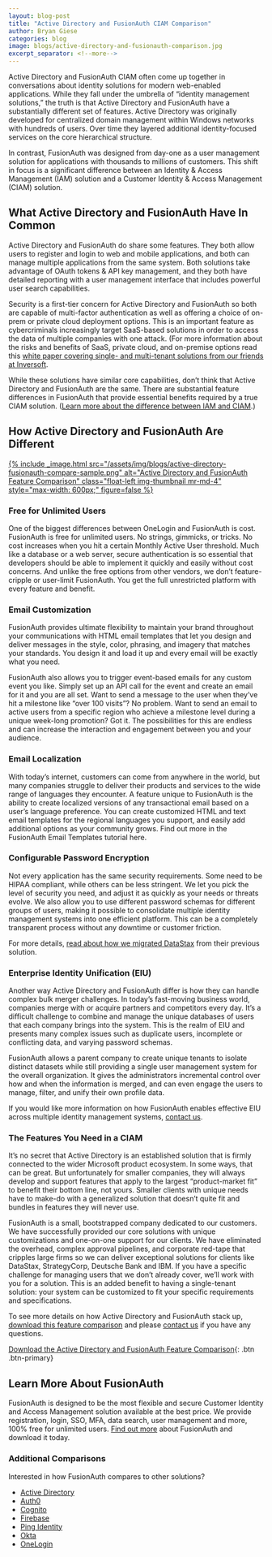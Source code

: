 ```yaml
---
layout: blog-post
title: "Active Directory and FusionAuth CIAM Comparison"
author: Bryan Giese
categories: blog
image: blogs/active-directory-and-fusionauth-comparison.jpg
excerpt_separator: <!--more-->
---
```


Active Directory and FusionAuth CIAM often come up together in conversations about identity solutions for modern web-enabled applications. While they fall under the umbrella of “identity management solutions,” the truth is that Active Directory and FusionAuth have a substantially different set of features. Active Directory was originally developed for centralized domain management within Windows networks with hundreds of users. Over time they layered additional identity-focused services on the core hierarchical structure.
<!--more-->

In contrast, FusionAuth was designed from day-one as a user management solution for applications with thousands to millions of customers. This shift in focus is a significant difference between an Identity & Access Management (IAM) solution and a Customer Identity & Access Management (CIAM) solution.

## What Active Directory and FusionAuth Have In Common

Active Directory and FusionAuth do share some features. They both allow users to register and login to web and mobile applications, and both can manage multiple applications from the same system. Both solutions take advantage of OAuth tokens & API key management, and they both have detailed reporting with a user management interface that includes powerful user search capabilities.

Security is a first-tier concern for Active Directory and FusionAuth so both are capable of multi-factor authentication as well as offering a choice of on-prem or private cloud deployment options. This is an important feature as cybercriminals increasingly target SaaS-based solutions in order to access the data of multiple companies with one attack. (For more information about the risks and benefits of SaaS, private cloud, and on-premise options read this [white paper covering single- and multi-tenant solutions from our friends at Inversoft](https://www.inversoft.com/resource/single-tenant-vs-multi-tenant "Read more about single- and multi-tenant identity solutions").

While these solutions have similar core capabilities, don’t think that Active Directory and FusionAuth are the same. There are substantial feature differences in FusionAuth that provide essential benefits required by a true CIAM solution. ([Learn more about the difference between IAM and CIAM](https://www.inversoft.com/products/identity-user-management/ciam-vs-iam "Learn more about IAM vs. CIAM").)

## How Active Directory and FusionAuth Are Different

[{% include _image.html src="/assets/img/blogs/active-directory-fusionauth-compare-sample.png" alt="Active Directory and FusionAuth Feature Comparison" class="float-left img-thumbnail mr-md-4" style="max-width: 600px;" figure=false %}](https://fusionauth.io/resources/fusionauth-vs-active-directory.pdf "Download the Active Directory and FusionAuth Feature Comparison")

### Free for Unlimited Users

One of the biggest differences between OneLogin and FusionAuth is cost. FusionAuth is free for unlimited users. No strings, gimmicks, or tricks. No cost increases when you hit a certain Monthly Active User threshold. Much like a database or a web server, secure authentication is so essential that developers should be able to implement it quickly and easily without cost concerns. And unlike the free options from other vendors, we don’t feature-cripple or user-limit FusionAuth. You get the full unrestricted platform with every feature and benefit.

### Email Customization

FusionAuth provides ultimate flexibility to maintain your brand throughout your communications with HTML email templates that let you design and deliver messages in the style, color, phrasing, and imagery that matches your standards. You design it and load it up and every email will be exactly what you need.

FusionAuth also allows you to trigger event-based emails for any custom event you like. Simply set up an API call for the event and create an email for it and you are all set. Want to send a message to the user when they’ve hit a milestone like “over 100 visits”? No problem. Want to send an email to active users from a specific region who achieve a milestone level during a unique week-long promotion? Got it. The possibilities for this are endless and can increase the interaction and engagement between you and your audience.

### Email Localization

With today’s internet, customers can come from anywhere in the world, but many companies struggle to deliver their products and services to the wide range of languages they encounter. A feature unique to FusionAuth is the ability to create localized versions of any transactional email based on a user’s language preference. You can create customized HTML and text email templates for the regional languages you support, and easily add additional options as your community grows. Find out more in the FusionAuth Email Templates tutorial here.

### Configurable Password Encryption

Not every application has the same security requirements. Some need to be HIPAA compliant, while others can be less stringent. We let you pick the level of security you need, and adjust it as quickly as your needs or threats evolve. We also allow you to use different password schemas for different groups of users, making it possible to consolidate multiple identity management systems into one efficient platform. This can be a completely transparent process without any downtime or customer friction.

For more details, [read about how we migrated DataStax](https://www.inversoft.com/resource/datastax-case-study "Read about DataStax migration") from their previous solution.

### Enterprise Identity Unification (EIU)

Another way Active Directory and FusionAuth differ is how they can handle complex bulk merger challenges. In today’s fast-moving business world, companies merge with or acquire partners and competitors every day. It’s a difficult challenge to combine and manage the unique databases of users that each company brings into the system. This is the realm of EIU and presents many complex issues such as duplicate users, incomplete or conflicting data, and varying password schemas.

FusionAuth allows a parent company to create unique tenants to isolate distinct datasets while still providing a single user management system for the overall organization. It gives the administrators incremental control over how and when the information is merged, and can even engage the users to manage, filter, and unify their own profile data.

If you would like more information on how FusionAuth enables effective EIU across multiple identity management systems, [contact us](https://fusionauth.io/contact "Contact us today!").

### The Features You Need in a CIAM

It’s no secret that Active Directory is an established solution that is firmly connected to the wider Microsoft product ecosystem. In some ways, that can be great. But unfortunately for smaller companies, they will always develop and support features that apply to the largest “product-market fit” to benefit their bottom line, not yours. Smaller clients with unique needs have to make-do with a generalized solution that doesn’t quite fit and bundles in features they will never use.

FusionAuth is a small, bootstrapped company dedicated to our customers. We have successfully provided our core solutions with unique customizations and one-on-one support for our clients. We have eliminated the overhead, complex approval pipelines, and corporate red-tape that cripples large firms so we can deliver exceptional solutions for clients like DataStax, StrategyCorp, Deutsche Bank and IBM. If you have a specific challenge for managing users that we don’t already cover, we’ll work with you for a solution. This is an added benefit to having a single-tenant solution: your system can be customized to fit your specific requirements and specifications.

To see more details on how Active Directory and FusionAuth stack up, [download this feature comparison](https://fusionauth.io/resources/fusionauth-vs-active-directory.pdf "Active Directory and FusionAuth Feature Comparison") and please [contact us](https://fusionauth.io/contact "Contact Us") if you have any questions.

[Download the Active Directory and FusionAuth Feature Comparison](https://fusionauth.io/resources/fusionauth-vs-active-directory.pdf "Active Directory and FusionAuth Feature Comparison"){: .btn .btn-primary}

## Learn More About FusionAuth
FusionAuth is designed to be the most flexible and secure Customer Identity and Access Management solution available at the best price. We provide registration, login, SSO, MFA, data search, user management and more, 100% free for unlimited users. [Find out more](https://fusionauth.io "FusionAuth Home") about FusionAuth and download it today.

### Additional Comparisons

Interested in how FusionAuth compares to other solutions?
- [Active Directory](/blog/2018/09/14/active-directory-and-passport-ciam-comparison "Active Directory and FusionAuth")
- [Auth0](/blog/2018/10/19/auth0-and-fusionauth-a-tale-of-two-solutions "Auth0 and FusionAuth")
- [Cognito](/blog/2018/09/18/amazon-cognito-and-fusionauth-comparison "Amazon Cognito and FusionAuth")
- [Firebase](/blog/2018/10/02/fire-base-and-fusionauth-ciam-comparison "Firebase and FusionAuth")
- [Ping Identity](/blog/2018/10/08/quick-comparison-of-ping-identity-and-fusionauth "Ping Identity and FusionAuth")
- [Okta](/blog/2018/10/16/8-things-to-know-about-okta-and-fusionauth "Okta and FusionAuth")
- [OneLogin](/blog/2018/10/12/onelogin-and-fusionauth "OneLogin and FusionAuth")
